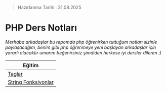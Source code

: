> Hazırlanma Tarihi : 31.08.2025
# PHP Ders Notları
*Merhaba arkadaşlar bu repomda php öğrenirken tuttuğum notları sizinle paylaşacağım, benim gibi php öğrenmeye yeni başlayan arkadaşlar için yararlı olacaktır umarım beğenirsiniz şimdiden herkese iyi dersler dilerim :)*

| Eğitim |
|--------|
|[Taglar](https://github.com/RealBerk/php-ders-notlari/blob/main/open_tag.md)|
|[String Fonksiyonlar](https://github.com/RealBerk/php-ders-notlari/blob/main/string_function.md)|
